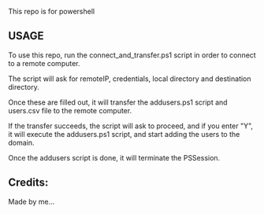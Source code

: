 This repo is for powershell

## USAGE

To use this repo, run the connect_and_transfer.ps1 script in order to connect to a remote computer. 

The script will ask for remoteIP, credentials, local directory and destination directory. 


Once these are filled out, it will transfer the addusers.ps1 script and users.csv file to the remote computer.


If the transfer succeeds, the script will ask to proceed, and if you enter "Y", it will execute the addusers.ps1 script, and start adding the users to the domain. 


Once the addusers script is done, it will terminate the PSSession. 

## Credits: 

Made by me...

